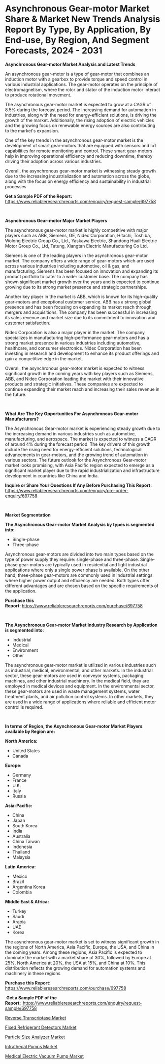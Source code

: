 <p><h1>Asynchronous Gear-motor Market Share & Market New Trends Analysis Report By Type, By Application, By End-use, By Region, And Segment Forecasts, 2024 - 2031</h1></p><p><strong>Asynchronous Gear-motor Market Analysis and Latest Trends</strong></p>
<p><p>An asynchronous gear-motor is a type of gear-motor that combines an induction motor with a gearbox to provide torque and speed control in various industrial applications. The gear-motor operates on the principle of electromagnetism, where the rotor and stator of the induction motor interact to produce rotational movement.</p><p>The asynchronous gear-motor market is expected to grow at a CAGR of 8.5% during the forecast period. The increasing demand for automation in industries, along with the need for energy-efficient solutions, is driving the growth of the market. Additionally, the rising adoption of electric vehicles and the growing focus on renewable energy sources are also contributing to the market's expansion.</p><p>One of the key trends in the asynchronous gear-motor market is the development of smart gear-motors that are equipped with sensors and IoT capabilities for remote monitoring and control. These smart gear-motors help in improving operational efficiency and reducing downtime, thereby driving their adoption across various industries.</p><p>Overall, the asynchronous gear-motor market is witnessing steady growth due to the increasing industrialization and automation across the globe, along with the focus on energy efficiency and sustainability in industrial processes.</p></p>
<p><strong>Get a Sample PDF of the Report:&nbsp;</strong> <a href="https://www.reliableresearchreports.com/enquiry/request-sample/697758">https://www.reliableresearchreports.com/enquiry/request-sample/697758</a></p>
<p>&nbsp;</p>
<p><strong>Asynchronous Gear-motor Major Market Players</strong></p>
<p><p>The asynchronous gear-motor market is highly competitive with major players such as ABB, Siemens, GE, Nidec Corporation, Hitachi, Toshiba, Wolong Electric Group Co., Ltd., Yaskawa Electric, Shandong Huali Electric Motor Group Co., Ltd, Tatung, Xiangtan Electric Manufacturing Co Ltd.</p><p>Siemens is one of the leading players in the asynchronous gear-motor market. The company offers a wide range of gear-motors which are used across various industries including automotive, oil & gas, and manufacturing. Siemens has been focused on innovation and expanding its product portfolio to cater to a wider customer base. The company has shown significant market growth over the years and is expected to continue growing due to its strong market presence and strategic partnerships.</p><p>Another key player in the market is ABB, which is known for its high-quality gear-motors and exceptional customer service. ABB has a strong global presence and has been focusing on expanding its market reach through mergers and acquisitions. The company has been successful in increasing its sales revenue and market size due to its commitment to innovation and customer satisfaction.</p><p>Nidec Corporation is also a major player in the market. The company specializes in manufacturing high-performance gear-motors and has a strong market presence in various industries including automotive, healthcare, and consumer electronics. Nidec Corporation has been investing in research and development to enhance its product offerings and gain a competitive edge in the market.</p><p>Overall, the asynchronous gear-motor market is expected to witness significant growth in the coming years with key players such as Siemens, ABB, and Nidec Corporation leading the market with their innovative products and strategic initiatives. These companies are expected to continue expanding their market reach and increasing their sales revenue in the future.</p></p>
<p>&nbsp;</p>
<p><strong>What Are The Key Opportunities For Asynchronous Gear-motor Manufacturers?</strong></p>
<p><p>The Asynchronous Gear-motor market is experiencing steady growth due to the increasing demand in various industries such as automotive, manufacturing, and aerospace. The market is expected to witness a CAGR of around 4% during the forecast period. The key drivers of this growth include the rising need for energy-efficient solutions, technological advancements in gear-motors, and the growing trend of automation in various sectors. The future outlook for the Asynchronous Gear-motor market looks promising, with Asia Pacific region expected to emerge as a significant market player due to the rapid industrialization and infrastructure development in countries like China and India.</p></p>
<p><strong>Inquire or Share Your Questions If Any Before Purchasing This Report:</strong> <a href="https://www.reliableresearchreports.com/enquiry/pre-order-enquiry/697758">https://www.reliableresearchreports.com/enquiry/pre-order-enquiry/697758</a></p>
<p>&nbsp;</p>
<p><strong>Market Segmentation</strong></p>
<p><strong>The Asynchronous Gear-motor Market Analysis by types is segmented into:</strong></p>
<p><ul><li>Single-phase</li><li>Three-phase</li></ul></p>
<p><p>Asynchronous gear-motors are divided into two main types based on the type of power supply they require: single-phase and three-phase. Single-phase gear-motors are typically used in residential and light industrial applications where only a single power phase is available. On the other hand, three-phase gear-motors are commonly used in industrial settings where higher power output and efficiency are needed. Both types offer different advantages and are chosen based on the specific requirements of the application.</p></p>
<p><strong>Purchase this Report:&nbsp;</strong><a href="https://www.reliableresearchreports.com/purchase/697758">https://www.reliableresearchreports.com/purchase/697758</a></p>
<p>&nbsp;</p>
<p><strong>The Asynchronous Gear-motor Market Industry Research by Application is segmented into:</strong></p>
<p><ul><li>Industrial</li><li>Medical</li><li>Environment</li><li>Other</li></ul></p>
<p><p>The asynchronous gear-motor market is utilized in various industries such as industrial, medical, environmental, and other markets. In the industrial sector, these gear-motors are used in conveyor systems, packaging machines, and other industrial machinery. In the medical field, they are employed in medical devices and equipment. In the environmental sector, these gear-motors are used in waste management systems, water treatment plants, and air pollution control systems. In other markets, they are used in a wide range of applications where reliable and efficient motor control is required.</p></p>
<p>&nbsp;</p>
<p><strong>In terms of Region, the Asynchronous Gear-motor Market Players available by Region are:</strong></p>
<p>
    <p> <strong> North America: </strong>
        <ul>
            <li>United States</li>
            <li>Canada</li>
        </ul>
        </p> 
    <p> <strong> Europe: </strong>
        <ul>
            <li>Germany</li>
            <li>France</li>
            <li>U.K.</li>
            <li>Italy</li>
            <li>Russia</li>
        </ul>
        </p> 
    <p> <strong> Asia-Pacific: </strong>
        <ul>
            <li>China</li>
            <li>Japan</li>
            <li>South Korea</li>
            <li>India</li>
            <li>Australia</li>
            <li>China Taiwan</li>
            <li>Indonesia</li>
            <li>Thailand</li>
            <li>Malaysia</li>
        </ul>
        </p> 
    <p> <strong> Latin America: </strong>
        <ul>
            <li>Mexico</li>
            <li>Brazil</li>
            <li>Argentina Korea</li>
            <li>Colombia</li>
        </ul>
        </p> 
    <p> <strong> Middle East & Africa: </strong>
        <ul>
            <li>Turkey</li>
            <li>Saudi</li>
            <li>Arabia</li>
            <li>UAE</li>
            <li>Korea</li>
        </ul>
    </p>
    </p>
<p><p>The asynchronous gear-motor market is set to witness significant growth in the regions of North America, Asia Pacific, Europe, the USA, and China in the coming years. Among these regions, Asia Pacific is expected to dominate the market with a market share of 30%, followed by Europe at 25%, North America at 20%, the USA at 15%, and China at 10%. This distribution reflects the growing demand for automation systems and machinery in these regions.</p></p>
<p><strong>Purchase this Report: </strong><a href="https://www.reliableresearchreports.com/purchase/697758">https://www.reliableresearchreports.com/purchase/697758</a></p>
<p>&nbsp;<strong>Get a Sample PDF of the Report:&nbsp;&nbsp;</strong><a href="https://www.reliableresearchreports.com/enquiry/request-sample/697758">https://www.reliableresearchreports.com/enquiry/request-sample/697758</a></p>
<p><strong></strong></p>
<p><p><a href="https://medium.com/@jhonwin654/reverse-transcriptase-market-trends-and-market-analysis-forecasted-for-period-2024-2031-3178ededc8d5">Reverse Transcriptase Market</a></p><p><a href="https://github.com/derrinmiltonellis35gcl/Market-Research-Report-List-1/blob/main/fixed-refrigerant-detectors-market.md">Fixed Refrigerant Detectors Market</a></p><p><a href="https://medium.com/@jhonwin654/particle-size-analyzer-nbsp-market-focuses-on-market-share-size-and-projected-forecast-till-2031-378ae2cfe4c4">Particle Size Analyzer Market</a></p><p><a href="https://medium.com/@jhonwin654/intrathecal-pumps-market-trends-and-market-analysis-forecasted-for-period-2024-2031-0dfb07b97e09">Intrathecal Pumps Market</a></p><p><a href="https://github.com/khansimonweber1lqujlwoz15d/Market-Research-Report-List-1/blob/main/medical-electric-vacuum-pump-market.md">Medical Electric Vacuum Pump Market</a></p></p>